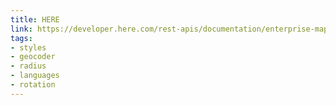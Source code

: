 ```yaml
---
title: HERE
link: https://developer.here.com/rest-apis/documentation/enterprise-map-image/topics/quick-start.html
tags:
- styles
- geocoder
- radius
- languages
- rotation
---
```

